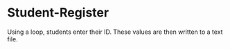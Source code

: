 # Student-Register
Using a loop, students enter their ID. These values are then written to a text file.
